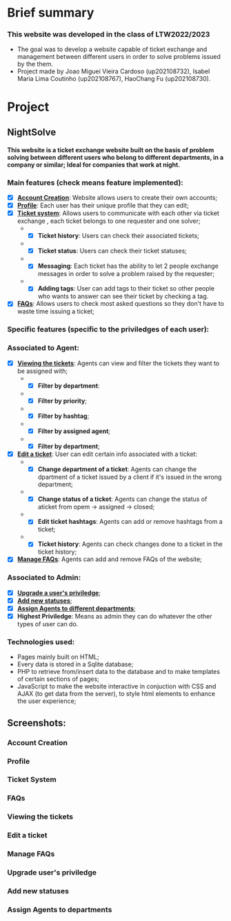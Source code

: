 # Brief summary
### This website was developed in the class of LTW2022/2023
- The goal was to develop a website capable of ticket exchange and management between different users in order to solve problems issued by the them.
- Project made by Joao Miguei Vieira Cardoso (up202108732), Isabel Maria Lima Coutinho (up202108767), HaoChang Fu (up202108730).

# Project
## NightSolve 
#### This website is a ticket exchange website built on the basis of problem solving between different users who belong to different departments, in a company or similar;   Ideal for companies that work at night.
### Main features (check means feature implemented): 
- [x] [**Account Creation**](#account-creation): Website allows users to create their own accounts;  
- [x] [**Profile**](#profile): Each user has their unique profile that they can edit;
- [x] [**Ticket system**](#ticket-system): Allows users to communicate with each other via ticket exchange , each ticket belongs to one requester and one solver;
  - - [x] **Ticket history**: Users can check their associated tickets;
  - - [x] **Ticket status**: Users can check their ticket statuses;  
  - - [x] **Messaging**: Each ticket has the ability to let 2 people exchange messages in order to solve a problem raised by the requester;
  - - [x] **Adding tags**: User can add tags to their ticket so other people who wants to answer can see their ticket by checking a tag.
- [X] [**FAQs**](#faqs): Allows users to check most asked questions so they don't have to waste time issuing a ticket;
### Specific features (specific to the priviledges of each user):
### Associated to Agent:
- [x] [**Viewing the tickets**](#viewing-the-tickets): Agents can view and filter the tickets they want to be assigned with;
  - - [x] **Filter by department**:
  - - [x] **Filter by priority**;
  - - [x] **Filter by hashtag**;
  - - [x] **Filter by assigned agent**;
  - - [x] **Filter by department**;
- [x] [**Edit a ticket**](#edit-a-ticket): User can edit certain info associated with a ticket:
  - - [x] **Change department of a ticket**: Agents can change the dpartment of a ticket issued by a client if it's issued in the wrong department;
  - - [x] **Change status of a ticket**: Agents can change the status of aticket from opem -> assigned -> closed; 
  - - [x] **Edit ticket hashtags**: Agents can add or remove hashtags from a ticket;
  - - [x] **Ticket history**: Agents can check changes done to a ticket in the ticket history;
- [x] [**Manage FAQs**](#manage-faqs): Agents can add and remove FAQs of the website;

### Associated to Admin:
- [x] [**Upgrade a user's priviledge**](#upgrade-user's-priviledge);
- [x] [**Add new statuses**](#add-new-statuses);
- [x] [**Assign Agents to different departments**](#assign-agents-to-departments);
- [x] **Highest Priviledge**: Means as admin they can do whatever the other types of user can do.

### Technologies used:
- Pages mainly built on HTML;
- Every data is stored in a Sqlite database;
- PHP to retrieve from/insert data to the database and to make templates of certain sections of pages;
- JavaScript to make the website interactive in conjuction with CSS and AJAX (to get data from the server), to style html elements to enhance the user experience;

## Screenshots: 
### Account Creation
### Profile
### Ticket System
### FAQs
### Viewing the tickets
### Edit a ticket
### Manage FAQs
### Upgrade user's priviledge
### Add new statuses
### Assign Agents to departments
